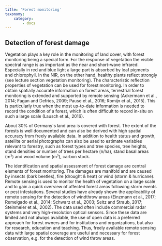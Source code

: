 ```yaml
---
title: 'Forest monitoring'
taxonomy:
    category:
        - docs
---
```


## Detection of forest damage

Vegetation plays a key role in the monitoring of land cover, with forest monitoring being a special form. For the response of vegetation the visible spectral range is as important as the near and short-wave infrared. Especially in red and blue light a large part is absorbed by leaf pigments and chlorophyll. In the NIR, on the other hand, healthy plants reflect strongly (see lecture section vegetation monitoring). The characteristic reflection properties of vegetation can be used for forest monitoring. In order to obtain spatially accurate information on forest areas, terrestrial forest monitoring is extended and supported by remote sensing (Ackermann et al., 2014; Fagan and Defries, 2009; Pause et al., 2016; Romijn et al., 2015). This is particularly true when the most up-to-date information is needed to record the condition of a forest, which is often difficult to record in-situ on such a large scale (Lausch et al., 2016).

About 30% of Germany's land area is covered with forest. The extent of the forests is well documented and can also be derived with high spatial accuracy from freely available data.
In addition to health status and growth, satellite or aerial photographs can also be used to estimate variables relevant to forestry, such as forest types and tree species, tree heights, stand densities or number of trees per hectare (n/ha), stand basal areas (m²) and wood volume (m³), carbon stock.

The identification and spatial assessment of forest damage are central elements of forest monitoring. The damages are manifold and are caused by insects (bark beetles), fire (drought & heat) or wind (storm & hurricane). Remote sensing is used to monitor the health of vegetation on a large scale and to gain a quick overview of affected forest areas following storm events or pest infestations. Several studies have already shown the applicability of remote sensing for the detection of windthrow areas (Einzmann et al., 2017; Remelgado et al., 2014; Schwarz et al., 2003; Seitz and Straub, 2017; Steinmeier et al., 2002). The data used often include commercial radar systems and very high-resolution optical sensors. Since these data are limited and not always available, the use of open data is a preferred approach for forest owners and for institutions and organizations, but also for research, education and teaching. Thus, freely available remote sensing data with large spatial coverage are useful and necessary for forest observation, e.g. for the detection of wind throw areas.
